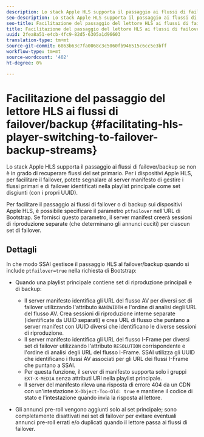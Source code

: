 ```yaml
---
description: Lo stack Apple HLS supporta il passaggio ai flussi di failover/backup se non è in grado di recuperare flussi del set primario. Per i dispositivi Apple HLS, per facilitare il failover, potete segnalare al server manifesto di gestire i flussi primari e di failover identificati nella playlist principale come set disgiunti (con i propri UUID).
seo-description: Lo stack Apple HLS supporta il passaggio ai flussi di failover/backup se non è in grado di recuperare flussi del set primario. Per i dispositivi Apple HLS, per facilitare il failover, potete segnalare al server manifesto di gestire i flussi primari e di failover identificati nella playlist principale come set disgiunti (con i propri UUID).
seo-title: Facilitazione del passaggio del lettore HLS ai flussi di failover/backup
title: Facilitazione del passaggio del lettore HLS ai flussi di failover/backup
uuid: 2fea8a51-e4cb-4fc9-82d5-6305a1d96603
translation-type: tm+mt
source-git-commit: 6863b63c7fa0068c3c5060fb946515c6cc5e3bff
workflow-type: tm+mt
source-wordcount: '402'
ht-degree: 0%

---
```



# Facilitazione del passaggio del lettore HLS ai flussi di failover/backup {#facilitating-hls-player-switching-to-failover-backup-streams}

Lo stack Apple HLS supporta il passaggio ai flussi di failover/backup se non è in grado di recuperare flussi del set primario. Per i dispositivi Apple HLS, per facilitare il failover, potete segnalare al server manifesto di gestire i flussi primari e di failover identificati nella playlist principale come set disgiunti (con i propri UUID).

Per facilitare il passaggio ai flussi di failover o di backup sui dispositivi Apple HLS, è possibile specificare il parametro `ptfailover` nell&#39;URL di Bootstrap. Se fornisci questo parametro, il server manifest creerà sessioni di riproduzione separate (che determinano gli annunci cuciti) per ciascun set di failover.

## Dettagli

In che modo SSAI gestisce il passaggio HLS al failover/backup quando si include `ptfailover=true` nella richiesta di Bootstrap:

* Quando una playlist principale contiene set di riproduzione principali e di backup:

   * Il server manifesto identifica gli URL del flusso AV per diversi set di failover utilizzando l&#39;attributo `BANDWIDTH` e l&#39;ordine di analisi degli URL del flusso AV. Crea sessioni di riproduzione interne separate (identificate da UUID separati) e crea URL di flusso che puntano a server manifest con UUID diversi che identificano le diverse sessioni di riproduzione.
   * Il server manifesto identifica gli URL del flusso I-Frame per diversi set di failover utilizzando l&#39;attributo `RESOLUTION` corrispondente e l&#39;ordine di analisi degli URL del flusso I-Frame. SSAI utilizza gli UUID che identificano i flussi AV associati per gli URL dei flussi I-Frame che puntano a SSAI.
   * Per questa funzione, il server di manifesto supporta solo i gruppi `EXT-X-MEDIA` senza attributi URI nella playlist principale.
   * Il server del manifesto rileva una risposta di errore 404 da un CDN con un&#39;intestazione `X-Object-Too-Old: true` e mantiene il codice di stato e l&#39;intestazione quando invia la risposta al lettore.

* Gli annunci pre-roll vengono aggiunti solo al set principale; sono completamente disattivati nei set di failover per evitare eventuali annunci pre-roll errati e/o duplicati quando il lettore passa ai flussi di failover.


